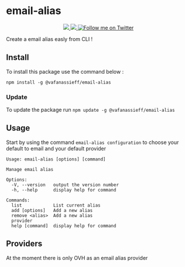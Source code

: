 # email-alias

<p align="center">
  <a href="https://github.com/vafanassieff/email-alias/releases" alt="Build">
    <img src="https://img.shields.io/github/workflow/status/vafanassieff/email-alias/build" />
  </a>
  <a href="https://github.com/vafanassieff/email-alias/releases" alt="Release">
    <img src="https://img.shields.io/github/v/release/vafanassieff/email-alias" />
  </a>
  <a href="https://twitter.com/afalol">
    <img src="https://img.shields.io/twitter/follow/afalol?style=social"
        alt="Follow me on Twitter">
  </a>
</p>

Create a email alias easly from CLI !

## Install

To install this package use the command below :

`npm install -g @vafanassieff/email-alias`

### Update

To update the package run `npm update -g @vafanassieff/email-alias`

## Usage

Start by using the command `email-alias configuration` to choose your default to email and your default provider

```Shell
Usage: email-alias [options] [command]

Manage email alias

Options:
  -V, --version   output the version number
  -h, --help      display help for command

Commands:
  list            List current alias
  add [options]   Add a new alias
  remove <alias>  Add a new alias
  provider
  help [command]  display help for command
```

## Providers

At the moment there is only OVH as an email alias provider
